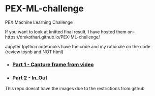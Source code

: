 # PEX-ML-challenge
PEX Machine Learning Challenge <br>
<p>
  If you want to look at knitted final result, I have hosted them on- https://dmkothari.github.io/PEX-ML-challenge/ <br>
<p>
Jupyter Ipython notebooks have the code and my rationale on the code (review ipynb and NOT html) <br>
<p>
<ul>
			<p><h3><li><a href="Part-1 Capture frame from video.html">Part 1 - Capture frame from video</a></li></p></h3>
			<p><h3><li><a href="Part-2 In_Out.html">Part 2 - In_Out</a></li></p></h3>
</ul>
<p>
  This repo doesnt have the images due to the restrictions from github
